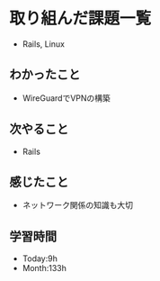 # 取り組んだ課題一覧
- Rails, Linux
## わかったこと
- WireGuardでVPNの構築
## 次やること
- Rails
## 感じたこと
- ネットワーク関係の知識も大切
## 学習時間
- Today:9h
- Month:133h
